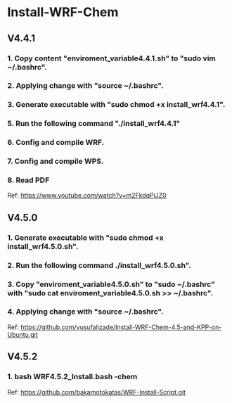 # Install-WRF-Chem 
## V4.4.1 
### 1. Copy content "enviroment_variable4.4.1.sh" to "sudo vim ~/.bashrc".
### 2. Applying change with "source ~/.bashrc".
### 3. Generate executable with "sudo chmod +x install_wrf4.4.1".
### 5. Run the following command "./install_wrf4.4.1"
### 6. Config and compile WRF.
### 7. Config and compile WPS.
### 8. Read PDF

Ref: https://www.youtube.com/watch?v=m2FkdqPiJZ0

## V4.5.0
### 1. Generate executable with "sudo chmod +x install_wrf4.5.0.sh".
### 2. Run the following command ./install_wrf4.5.0.sh".
### 3. Copy "enviroment_variable4.5.0.sh" to "sudo ~/.bashrc" with "sudo cat enviroment_variable4.5.0.sh >> ~/.bashrc".
### 4. Applying change with "source ~/.bashrc".
  
Ref: https://github.com/yusufalizade/Install-WRF-Chem-4.5-and-KPP-on-Ubuntu.git

## V4.5.2

### 1. bash WRF4.5.2_Install.bash -chem

Ref: https://github.com/bakamotokatas/WRF-Install-Script.git

